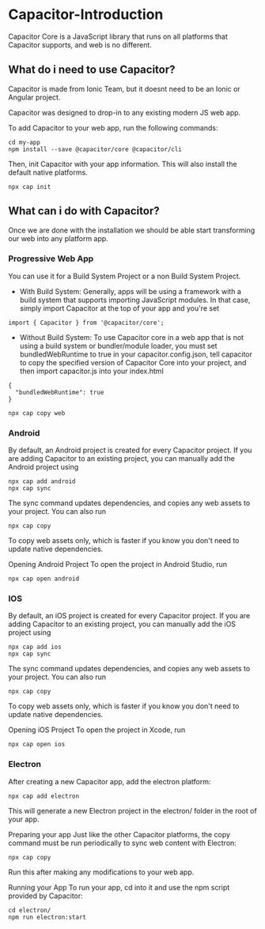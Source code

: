 # Capacitor-Introduction

Capacitor Core is a JavaScript library that runs on all platforms that Capacitor supports, and web is no different.

## What do i need to use Capacitor?
Capacitor is made from Ionic Team, but it doesnt need to be an Ionic or Angular project.

Capacitor was designed to drop-in to any existing modern JS web app.

To add Capacitor to your web app, run the following commands:
```Shell
cd my-app
npm install --save @capacitor/core @capacitor/cli
```
Then, init Capacitor with your app information. This will also install the default native platforms.
```
npx cap init
```
## What can i do with Capacitor?
Once we are done with the installation we should be able start transforming our web into any platform app.

### Progressive Web App
You can use it for a Build System Project or a non Build System Project.

- With Build System:
Generally, apps will be using a framework with a build system that supports importing JavaScript modules. In that case, simply import Capacitor at the top of your app and you're set
```
import { Capacitor } from '@capacitor/core';
```

- Without Build System:
To use Capacitor core in a web app that is not using a build system or bundler/module loader, you must set bundledWebRuntime to true in your capacitor.config.json, tell capacitor to copy the specified version of Capacitor Core into your project, and then import capacitor.js into your index.html
```
{
  "bundledWebRuntime": true
}
```
```shell
npx cap copy web
```
### Android
By default, an Android project is created for every Capacitor project. If you are adding Capacitor to an existing project, you can manually add the Android project using
```
npx cap add android
npx cap sync
```
The sync command updates dependencies, and copies any web assets to your project. You can also run
```
npx cap copy
```
To copy web assets only, which is faster if you know you don't need to update native dependencies.

Opening Android Project
To open the project in Android Studio, run
```
npx cap open android
```

### IOS

By default, an iOS project is created for every Capacitor project. If you are adding Capacitor to an existing project, you can manually add the iOS project using
```
npx cap add ios
npx cap sync
```
The sync command updates dependencies, and copies any web assets to your project. You can also run
```
npx cap copy
```
To copy web assets only, which is faster if you know you don't need to update native dependencies.

Opening iOS Project
To open the project in Xcode, run
```
npx cap open ios
```
### Electron

After creating a new Capacitor app, add the electron platform:
```
npx cap add electron
```
This will generate a new Electron project in the electron/ folder in the root of your app.

Preparing your app
Just like the other Capacitor platforms, the copy command must be run periodically to sync web content with Electron:
```
npx cap copy
```
Run this after making any modifications to your web app.

Running your App
To run your app, cd into it and use the npm script provided by Capacitor:
```
cd electron/
npm run electron:start
```
